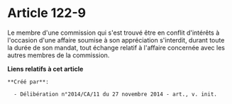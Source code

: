 # Article 122-9

Le membre d'une commission qui s'est trouvé être en conflit d'intérêts à l'occasion d'une affaire soumise à son appréciation
s'interdit, durant toute la durée de son mandat, tout échange relatif à l'affaire concernée avec les autres membres de la
commission.

**Liens relatifs à cet article**

	**Créé par**:

	  - Délibération n°2014/CA/11 du 27 novembre 2014 - art., v. init.
